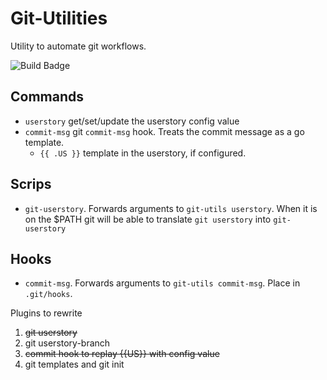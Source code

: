 # Git-Utilities

Utility to automate git workflows.

![Build Badge](https://github.com/bable5/git-utils/actions/workflows/main.yml/badge.svg)

## Commands

* `userstory` get/set/update the userstory config value
* `commit-msg` git `commit-msg` hook. Treats the commit message as a go template.
  - `{{ .US }}` template in the userstory, if configured.

## Scrips

* `git-userstory`. Forwards arguments to `git-utils userstory`. When it is on the $PATH git will be able to translate `git userstory` into `git-userstory`

## Hooks

* `commit-msg`. Forwards arguments to `git-utils commit-msg`. Place in `.git/hooks`.

Plugins to rewrite

1. ~~git userstory~~
2. git userstory-branch
3. ~~commit hook to replay {{US}} with config value~~
4. git templates and git init